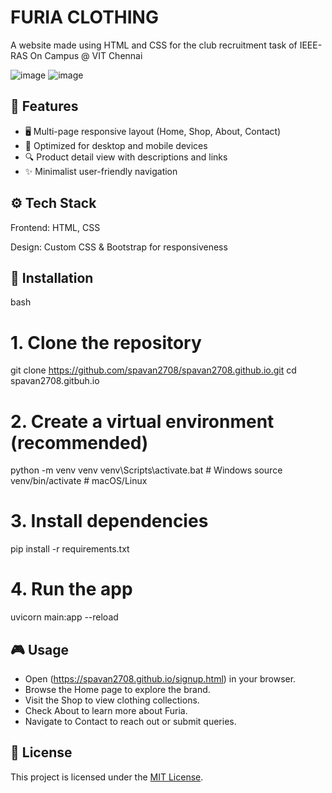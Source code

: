 # FURIA CLOTHING

A website made using HTML and CSS for the club recruitment task of IEEE-RAS On Campus @ VIT Chennai

![image](https://img.shields.io/badge/Python-FFD43B?style=for-the-badge&logo=python&logoColor=blue)
![image](https://img.shields.io/badge/HTML5-E34F26?style=for-the-badge&logo=html5&logoColor=white)

## 📌 Features

- 🖥️ Multi-page responsive layout (Home, Shop, About, Contact)
- 📱 Optimized for desktop and mobile devices
- 🔍 Product detail view with descriptions and links
- ✨ Minimalist user-friendly navigation

## ⚙️ Tech Stack
Frontend: HTML, CSS

Design: Custom CSS & Bootstrap for responsiveness

## 🚀 Installation
bash
# 1. Clone the repository
git clone https://github.com/spavan2708/spavan2708.github.io.git
cd spavan2708.gitbuh.io

# 2. Create a virtual environment (recommended)
python -m venv venv
venv\Scripts\activate.bat      # Windows
source venv/bin/activate       # macOS/Linux

# 3. Install dependencies
pip install -r requirements.txt

# 4. Run the app
uvicorn main:app --reload

## 🎮 Usage

- Open (https://spavan2708.github.io/signup.html) in your browser.
- Browse the Home page to explore the brand.
- Visit the Shop to view clothing collections.
- Check About to learn more about Furia.
- Navigate to Contact to reach out or submit queries.

## 📜 License
This project is licensed under the [MIT License](./LICENSE).

